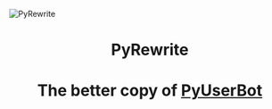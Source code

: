 ![PyRewrite](https://user-images.githubusercontent.com/80628386/235303771-1aea2a1f-590c-4bfe-8d48-d02b4643e943.png)
<h1 align='center'>PyRewrite</h1>

<h1 align='center' style=>The better copy of <a href='https://github.com/purpl3-yt/pyuserbot'>PyUserBot</a></h1>
